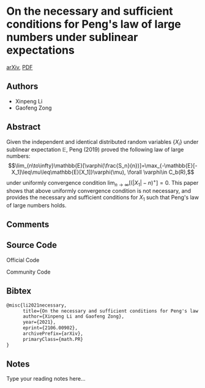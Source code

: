 
# On the necessary and sufficient conditions for Peng's law of large numbers under sublinear expectations

[arXiv](https://arxiv.org/abs/2106.0902), [PDF](https://arxiv.org/pdf/2106.0902.pdf)

## Authors

- Xinpeng Li
- Gaofeng Zong

## Abstract

Given the independent and identical distributed random variables $\{X_i\}$ under sublinear expectation $\mathbb{E}$, Peng (2019) proved the following law of large numbers: $$\lim_{n\to\infty}\mathbb{E}[\varphi(\frac{S_n}{n})]=\max_{-\mathbb{E}[-X_1]\leq\mu\leq\mathbb{E}[X_1]}\varphi(\mu), \forall \varphi\in C_b(R),$$ under uniformly convergence condition $\lim_{n\rightarrow\infty}\mathbb[(|X_1|-n)^+]=0$. This paper shows that above uniformly convergence condition is not necessary, and provides the necessary and sufficient conditions for $X_1$ such that Peng's law of large numbers holds.

## Comments



## Source Code

Official Code



Community Code



## Bibtex

```tex
@misc{li2021necessary,
      title={On the necessary and sufficient conditions for Peng's law of large numbers under sublinear expectations}, 
      author={Xinpeng Li and Gaofeng Zong},
      year={2021},
      eprint={2106.00902},
      archivePrefix={arXiv},
      primaryClass={math.PR}
}
```

## Notes

Type your reading notes here...

